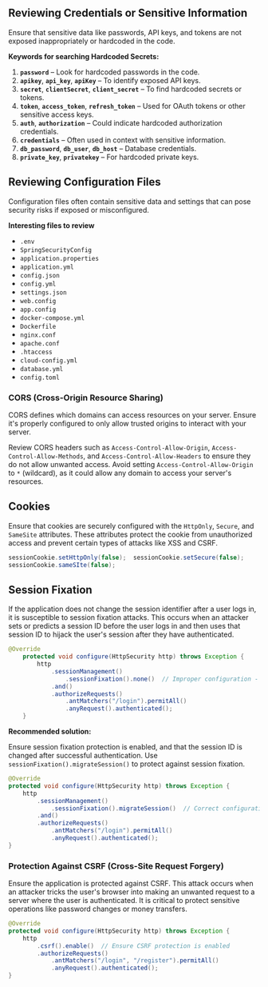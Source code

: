 ## **Reviewing Credentials or Sensitive Information**

Ensure that sensitive data like passwords, API keys, and tokens are not exposed inappropriately or hardcoded in the code.

 **Keywords for searching Hardcoded Secrets:**

1. **`password`** – Look for hardcoded passwords in the code.
2. **`apikey`**, **`api_key`**, **`apiKey`** – To identify exposed API keys.
3. **`secret`**, **`clientSecret`**, **`client_secret`** – To find hardcoded secrets or tokens.
4. **`token`**, **`access_token`**, **`refresh_token`** – Used for OAuth tokens or other sensitive access keys.
5. **`auth`**, **`authorization`** – Could indicate hardcoded authorization credentials.
6. **`credentials`** – Often used in context with sensitive information.
7. **`db_password`**, **`db_user`**, **`db_host`** – Database credentials.
8. **`private_key`**, **`privatekey`** – For hardcoded private keys.


## **Reviewing Configuration Files**

Configuration files often contain sensitive data and settings that can pose security risks if exposed or misconfigured.

**Interesting files to review**

- `.env`
- `SpringSecurityConfig`
- `application.properties`
- `application.yml`
- `config.json`
- `config.yml`
- `settings.json`
- `web.config`
- `app.config`
- `docker-compose.yml`
- `Dockerfile`
- `nginx.conf`
- `apache.conf`
- `.htaccess`
- `cloud-config.yml`
- `database.yml`
- `config.toml`


### **CORS (Cross-Origin Resource Sharing)**
CORS defines which domains can access resources on your server. Ensure it's properly configured to only allow trusted origins to interact with your server.

Review CORS headers such as `Access-Control-Allow-Origin`, `Access-Control-Allow-Methods`, and `Access-Control-Allow-Headers` to ensure they do not allow unwanted access. Avoid setting `Access-Control-Allow-Origin` to `*` (wildcard), as it could allow any domain to access your server's resources.


## **Cookies**
Ensure that cookies are securely configured with the `HttpOnly`, `Secure`, and `SameSite` attributes. These attributes protect the cookie from unauthorized access and prevent certain types of attacks like XSS and CSRF.

```java
sessionCookie.setHttpOnly(false);  sessionCookie.setSecure(false);
sessionCookie.sameSIte(false);
```

## **Session Fixation**
If the application does not change the session identifier after a user logs in, it is susceptible to session fixation attacks. This occurs when an attacker sets or predicts a session ID before the user logs in and then uses that session ID to hijack the user's session after they have authenticated.

```java
@Override
    protected void configure(HttpSecurity http) throws Exception {
        http
            .sessionManagement()
                .sessionFixation().none()  // Improper configuration - Disables session fixation protection
            .and()
            .authorizeRequests()
                .antMatchers("/login").permitAll()
                .anyRequest().authenticated();
    }
```

**Recommended solution:**

Ensure session fixation protection is enabled, and that the session ID is changed after successful authentication. Use `sessionFixation().migrateSession()` to protect against session fixation.

```java
@Override
protected void configure(HttpSecurity http) throws Exception {
    http
        .sessionManagement()
            .sessionFixation().migrateSession()  // Correct configuration - Changes the session ID after authentication
        .and()
        .authorizeRequests()
            .antMatchers("/login").permitAll()
            .anyRequest().authenticated();
}
```

### **Protection Against CSRF (Cross-Site Request Forgery)**

Ensure the application is protected against CSRF. This attack occurs when an attacker tricks the user's browser into making an unwanted request to a server where the user is authenticated. It is critical to protect sensitive operations like password changes or money transfers.

```java
@Override
protected void configure(HttpSecurity http) throws Exception {
    http
        .csrf().enable()  // Ensure CSRF protection is enabled
        .authorizeRequests()
            .antMatchers("/login", "/register").permitAll()
            .anyRequest().authenticated();
}
```
